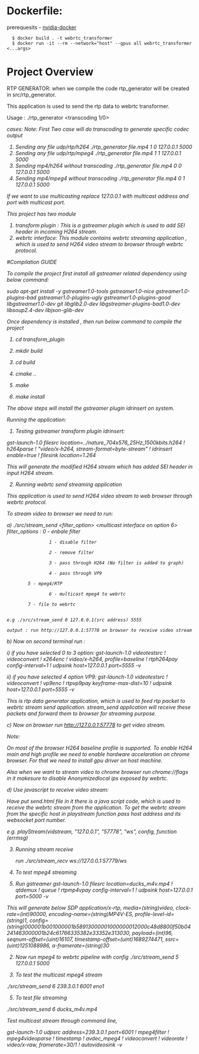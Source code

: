 # Dockerfile:
prerequesits - [nvidia-docker](https://docs.nvidia.com/datacenter/cloud-native/container-toolkit/install-guide.html#docker)

      $ docker build . -t webrtc_transformer
      $ docker run -it --rm --network="host" --gpus all webrtc_transformer <...args>

# Project Overview

RTP GENERATOR:
when we compile the code rtp_generator will be created in src/rtp_generator.

This application is used to send the rtp data to  webrtc transformer.

Usage :
./rtp_generator <filename> <transcoding 1/0> <mpeg4-0 h264-1><address> <port> 

cases:
Note: First Two case will do  transcoding to generate specific codec output
1) Sending any file udp/rtp/h264
  ./rtp_generator file.mp4  1 0 127.0.0.1 5000
2)  Sending any file udp/rtp/mpeg4
  ./rtp_generator file.mp4  1 1 127.0.0.1 5000
3) Sending mp4/h264 without transcoding
  ./rtp_generator file.mp4  0 0 127.0.0.1 5000
4) Sending mp4/mpeg4 without transcoding
  ./rtp_generator file.mp4  0 1 127.0.0.1 5000

If we want to use  multicasting replace 127.0.0.1 with multicast address and port with multicast port.



This project has two module
1) transform plugin : This is a gstreamer plugin which is used to add SEI header in incoming H264 stream.
2) webrtc interface: This module contains webrtc streaming application , which is used to send H264 video stream to browser through webrtc protocol.

#Compilation GUIDE

To compile the project first install all gstreamer related dependency using below command:

sudo apt-get install -y gstreamer1.0-tools gstreamer1.0-nice gstreamer1.0-plugins-bad gstreamer1.0-plugins-ugly gstreamer1.0-plugins-good libgstreamer1.0-dev git libglib2.0-dev libgstreamer-plugins-bad1.0-dev libsoup2.4-dev libjson-glib-dev

Once dependency is installed , then  run below command to compile the project

1) cd  transform_plugin

2) mkdir build

3) cd build

4) cmake ..

5) make 

6) make install


The above steps will install the gstreamer plugin idrinsert on system.


Running the application:

1) Testing gstreamer transform plugin idrinsert:


gst-launch-1.0 filesrc location=../nature_704x576_25Hz_1500kbits.h264  !  h264parse ! "video/x-h264, stream-format=byte-stream" ! idrinsert enable=true ! filesink location=1.264


This will generate the modified H264 stream which has added SEI header in input H264 stream.


2) Running webrtc send streaming application

This application is used to send H264 video stream to web browser through webrtc protocol.

To stream video to browser we need to run:

a) ./src/stream_send <filter_option> <src address > <udp port> <multicast interface on option 6>
   filter_options : 0 - enbale filter
                    
                    1 - disable filter     
                    
                    2 - remove filter
                    
                    3 - pass through H264 (No filter is added to graph)
                   
                    4 - pass through VP9

		    5 - mpeg4/RTP
                 
                    6 - multicast mpeg4 to webrtc
		    
		    7 - file to webrtc

  
    e.g ./src/stream_send 0 127.0.0.1(src address) 5555

    output : run http://127.0.0.1:57778 on browser to receive video stream

b) Now on second terminal run :

   i) if you have selected 0 to 3 option:
   gst-launch-1.0 videotestsrc ! videoconvert ! x264enc ! video/x-h264, profile=baseline ! rtph264pay config-interval=1 ! udpsink host=127.0.0.1 port=5555 -v

   ii) if you have selected 4 option VP9:
   gst-launch-1.0 videotestsrc ! videoconvert ! vp9enc !  rtpvp9pay keyframe-max-dist=10 ! udpsink host=127.0.0.1 port=5555 -v
     

   This is rtp data generator application, which is used to feed rtp packet to webrtc stream send application. stream_send application will receive these packets and forward them to browser for streaming purpose.


c) Now on browser run http://127.0.0.1:57778  to get video stream.

   Note:

   On most of the browser H264 baseline profile is supported. To enable H264 main and high profile we need to enable hardware accelaration on chrome browser. For that we need to install gpu driver on host machine.


   Also when we want to stream video to chrome browser run chrome://flags in it makesure to disable Anonymizedlocal ips exposed by webrtc.


d) Use javascript to receive video stream:

   Have put send.html file in it there is a java script code, which is used to receive the webrtc stream from the application. To get the webrtc stream from the specific host in playstream function pass host address and its websocket port number.

e.g. playStream(vidstream, "127.0.0.1", "57778", "ws", config, function (errmsg) 
     
3) Running stream receive 

   run 
   ./src/stream_recv ws://127.0.0.1:57779/ws


4) To test mpeg4 streaming 

1) Run gstreamer 
gst-launch-1.0 filesrc location=ducks_m4v.mp4 ! qtdemux ! queue ! rtpmp4vpay config-interval=1 ! udpsink host=127.0.0.1 port=5000 -v

This will generate below SDP
application/x-rtp, media=(string)video, clock-rate=(int)90000, encoding-name=(string)MP4V-ES, profile-level-id=(string)1, config=(string)000001b001000001b58913000001000000012000c48d8800f50b04241463000001b24c61766335382e33352e313030, payload=(int)96, seqnum-offset=(uint)16107, timestamp-offset=(uint)1689274471, ssrc=(uint)1251088986, a-framerate=(string)30

2) Now run mpeg4 to webrtc pipeline with config 
./src/stream_send  5  127.0.0.1 5000

3) To test the multicast mpeg4 stream

./src/stream_send 6 239.3.0.1 6001 eno1

5) To test file streaming 

./src/stream_send  6  ducks_m4v.mp4 


Test multicast stream through command line,

gst-launch-1.0  udpsrc address=239.3.0.1 port=6001 ! mpeg4filter ! mpeg4videoparse  ! timestamp ! avdec_mpeg4 !  videoconvert ! videorate ! video/x-raw, framerate=30/1 !  autovideosink -v





